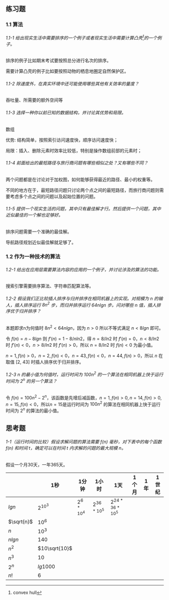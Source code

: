 ## 练习题

### 1.1 算法

###### 1.1-1 给出现实生活中需要排序的一个例子或者现实生活中需要计算凸壳[^1]的一个例子。

排序的例子比如期末考试要按照总分进行名次的排序。

需要计算凸壳的例子比如要按照动物的栖息地圈定自然保护区。



###### 1.1-2 除速度外，在真实环境中还可能使用哪些其他有关效率的量度？

吞吐量、所需要的额外空间等



###### 1.1-3 选择一种你以前已知的数据结构，并讨论其优势和局限。

数组

优势: 结构简单，按照索引访问速度快，顺序访问速度快；

局限：插入、删除元素时效率比较低，特别是操作数组前部的元素时；



###### 1.1-4 前面给出的最短路径与旅行商问题有哪些相似之处？又有哪些不同？

两个问题都是在讨论对于加权图，如何能够获得最近的路径、最小的权重等。

不同的地方在于，最短路径问题只讨论两个点之间的最短路径，而旅行商问题则需要考虑多个点之间的问题以及起始位置的问题。



###### 1.1-5 提供一个现实生活的问题，其中只有最佳解才行。然后提供一个问题，其中近似最佳的一个解也足够好。

排序问题需要一个准确的最佳解。

导航路径规划近似最佳解就足够了。



### 1.2 作为一种技术的算法

###### 1.2-1 给出在应用层需要算法内容的应用的一个例子，并讨论涉及的算法的功能。

搜索引擎需要排序算法、字符串匹配算法等。



###### 1.2-2 假设我们正比较插人排序与归并排序在相同机器上的实现。对规模为 $n$ 的输人，插人排序运行 $8n^2$ 步，而归并排序运行 $64nlgn$ 步。问对哪些 $n$ 值，插人排序优于归并排序？

本题即求n为何值时 $8n^2<64nlgn$，因为 $n>0$ 所以不等式满足 $n<8lgn$ 即可。

令 $f(n)=n-8lgn$ 则 $f'(n)=1-8/nln2$，得 $n=8/ln2$ 时 $f'(n)=0$，$n<8/ln2$ 时 $f'(n)<0$，$n>8/ln2$ 时 $f'(n)>0$，所以 $n=8/ln2$ 时 $f(n)<0$ 为最小值。

$n=1,f(n)>0$，$n=2,f(n)<0$，$n=43,f(n)<0$，$n=44,f(n)>0$，所以 $n$ 在取值 [2, 43] 时插人排序优于归并排序。



###### 1.2-3 $n$ 的最小值为何值时，运行时间为 $100n^2$ 的一个算法在相同机器上快于运行时间为 $2^n$ 的另一个算法？

令 $f(n)=100n^2-2^n$，该函数是先增后减函数，$n=1, f(n)>0, n=14, f(n)>0, n=15, f(n)<0$，所以$n=15$是运行时间为 $100n^2$ 的算法在相同机器上快于运行时间为 $2^n$ 的算法的最小值。



## 思考题

###### 1-1（运行时间的比较）假设求解问题的算法需要 $f(n)$ 毫秒，对下表中的每个函数 $f(n)$ 和时间 $t$，确定可以在时间 $t$ 内求解的问题的最大规模 $n$。

假设一个月30天，一年365天。

|            | 1秒           | 1分钟          | 1小时           | 1天                | 1个月 | 1年  | 1世纪 |
| ---------- | ------------- | -------------- | --------------- | ------------------ | ----- | ---- | ----- |
| $lgn$      | $2^{{10}^3}$  | $2^{6*{10}^4}$ | $2^{36*{10}^5}$ | $2^{24*36*{10}^5}$ |       |      |       |
| $\sqrt{n}$ | ${10}^6$      |                |                 |                    |       |      |       |
| $n$        | ${10}^3$      |                |                 |                    |       |      |       |
| $nlgn$     | 140           |                |                 |                    |       |      |       |
| $n^2$      | $10\sqrt{10}$ |                |                 |                    |       |      |       |
| $n^3$      | $10$          |                |                 |                    |       |      |       |
| $2^n$      | $lg1000$      |                |                 |                    |       |      |       |
| $n!$       | $6$           |                |                 |                    |       |      |       |



[^1]: convex hull

